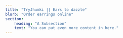 ```yaml
---
title: "TryJhumki || Ears to dazzle"
blurb: "Order earrings online"
section:
    heading: "A Subsection"
    text: "You can put even more content in here."
---
```

